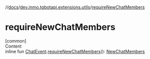 //[docs](../../index.md)/[dev.inmo.tgbotapi.extensions.utils](index.md)/[requireNewChatMembers](require-new-chat-members.md)



# requireNewChatMembers  
[common]  
Content  
inline fun [ChatEvent](../dev.inmo.tgbotapi.types.message.ChatEvents.abstracts/-chat-event/index.md).[requireNewChatMembers](require-new-chat-members.md)(): [NewChatMembers](../dev.inmo.tgbotapi.types.message.ChatEvents/-new-chat-members/index.md)  



